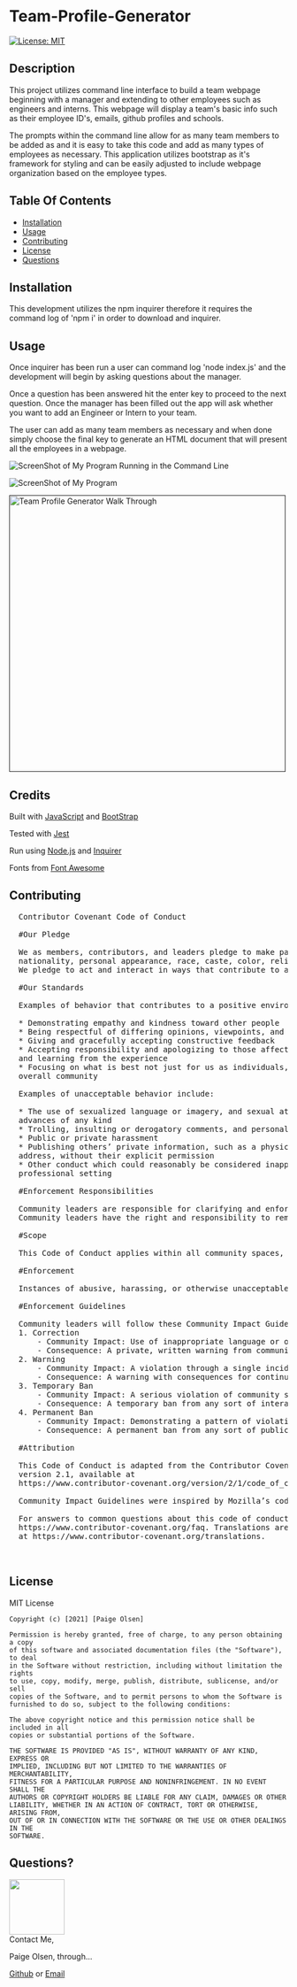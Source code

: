 # Team-Profile-Generator

  [![License: MIT](https://img.shields.io/badge/License-MIT-yellow.svg)](https://opensource.org/licenses/MIT)
  
  ## Description
  
  This project utilizes command line interface to build a team webpage beginning with a manager and extending to other employees such as engineers and interns. This webpage will display a team's basic info such as their employee ID's, emails, github profiles and schools. 

  The prompts within the command line allow for as many team members to be added as and it is easy to take this code and add as many types of employees as necessary. This application utilizes bootstrap as it's framework for styling and can be easily adjusted to include webpage organization based on the employee types.
  
  ## Table Of Contents
  
  - [Installation](#installation)
  - [Usage](#usage)
  - [Contributing](#contributing)
  - [License](#license)
  - [Questions](#questions?)
  
  ## Installation
  
  This development utilizes the npm inquirer therefore it requires the command log of 'npm i' in order to download and inquirer.
  
  ## Usage
  
  Once inquirer has been run a user can command log 'node index.js' and the development will begin by asking questions about the manager. 
  
  Once a question has been answered hit the enter key to proceed to the next question. Once the manager has been filled out the app will ask whether you want to add an Engineer or Intern to your team. 
  
  The user can add as many team members as necessary and when done simply choose the final key to generate an HTML document that will present all the employees in a webpage.
  
![ScreenShot of My Program Running in the Command Line](./Assets/Screenshot-2.png)

![ScreenShot of My Program](./Assets/Screenshot.png)

<a href="" title="Walk-Through"><img src="" alt="Team Profile Generator Walk Through" width="500px"/></a>

## Credits
Built with [JavaScript](https://www.javascript.com/) and [BootStrap](https://getbootstrap.com/)

Tested with [Jest](https://jestjs.io/docs/getting-started)

Run using [Node.js](https://nodejs.org/en/) and [Inquirer](https://www.npmjs.com/package/inquirer)

Fonts from [Font Awesome](https://fontawesome.com/)

  ## Contributing
  
  <pre>
  Contributor Covenant Code of Conduct
  
  #Our Pledge
  
  We as members, contributors, and leaders pledge to make participation in our community a harassment-free experience for everyone, regardless of age, body size, visible or invisible disability, ethnicity, sex characteristics, gender identity and expression, level of experience, education, socio-economic status,
  nationality, personal appearance, race, caste, color, religion, or sexual identity and orientation.
  We pledge to act and interact in ways that contribute to an open, welcoming, diverse, inclusive, and healthy community.
  
  #Our Standards
  
  Examples of behavior that contributes to a positive environment for our community include:
  
  * Demonstrating empathy and kindness toward other people
  * Being respectful of differing opinions, viewpoints, and experiences
  * Giving and gracefully accepting constructive feedback
  * Accepting responsibility and apologizing to those affected by our mistakes,
  and learning from the experience
  * Focusing on what is best not just for us as individuals, but for the
  overall community
  
  Examples of unacceptable behavior include:
  
  * The use of sexualized language or imagery, and sexual attention or
  advances of any kind
  * Trolling, insulting or derogatory comments, and personal or political attacks
  * Public or private harassment
  * Publishing others’ private information, such as a physical or email
  address, without their explicit permission
  * Other conduct which could reasonably be considered inappropriate in a
  professional setting
  
  #Enforcement Responsibilities
  
  Community leaders are responsible for clarifying and enforcing our standards of acceptable behavior and will take appropriate and fair corrective action in response to any behavior that they deem inappropriate, threatening, offensive, or harmful.
  Community leaders have the right and responsibility to remove, edit, or reject comments, commits, code, wiki edits, issues, and other contributions that are not aligned to this Code of Conduct, and will communicate reasons for moderation decisions when appropriate.
  
  #Scope
  
  This Code of Conduct applies within all community spaces, and also applies when an individual is officially representing the community in public spaces. Examples of representing our community include using an official e-mail address, posting via an official social media account, or acting as an appointed representative at an online or offline event.
  
  #Enforcement
  
  Instances of abusive, harassing, or otherwise unacceptable behavior may be reported to the community leaders responsible for enforcement at Paige.El.Olsen@Gmail.com. All complaints will be reviewed and investigated promptly and fairly. All community leaders are obligated to respect the privacy and security of the reporter of any incident.
  
  #Enforcement Guidelines
  
  Community leaders will follow these Community Impact Guidelines in determining the consequences for any action they deem in violation of this Code of Conduct:
  1. Correction
      - Community Impact: Use of inappropriate language or other behavior deemed unprofessional or unwelcome in the community.
      - Consequence: A private, written warning from community leaders, providing clarity around the nature of the violation and an explanation of why the behavior was inappropriate. A public apology may be requested.
  2. Warning
      - Community Impact: A violation through a single incident or series of actions.
      - Consequence: A warning with consequences for continued behavior. No interaction with the people involved, including unsolicited interaction with those enforcing the Code of Conduct, for a specified period of time. This includes avoiding interactions in community spaces as well as external channels like social media. Violating these terms may lead to a temporary or permanent ban.
  3. Temporary Ban
      - Community Impact: A serious violation of community standards, including sustained inappropriate behavior.
      - Consequence: A temporary ban from any sort of interaction or public communication with the community for a specified period of time. No public or private interaction with the people involved, including unsolicited interaction with those enforcing the Code of Conduct, is allowed during this period. Violating these terms may lead to a permanent ban.
  4. Permanent Ban
      - Community Impact: Demonstrating a pattern of violation of community standards, including sustained inappropriate behavior,  harassment of an individual, or aggression toward or disparagement of classes of individuals.
      - Consequence: A permanent ban from any sort of public interaction within the community.
  
  #Attribution
  
  This Code of Conduct is adapted from the Contributor Covenant,
  version 2.1, available at
  https://www.contributor-covenant.org/version/2/1/code_of_conduct.html.
  
  Community Impact Guidelines were inspired by Mozilla’s code of conduct enforcement ladder.
  
  For answers to common questions about this code of conduct, see the FAQ at
  https://www.contributor-covenant.org/faq. Translations are available
  at https://www.contributor-covenant.org/translations.
  
  </pre>

  ## License
  
  MIT License

    Copyright (c) [2021] [Paige Olsen]
    
    Permission is hereby granted, free of charge, to any person obtaining a copy
    of this software and associated documentation files (the "Software"), to deal
    in the Software without restriction, including without limitation the rights
    to use, copy, modify, merge, publish, distribute, sublicense, and/or sell
    copies of the Software, and to permit persons to whom the Software is
    furnished to do so, subject to the following conditions:
    
    The above copyright notice and this permission notice shall be included in all
    copies or substantial portions of the Software.
    
    THE SOFTWARE IS PROVIDED "AS IS", WITHOUT WARRANTY OF ANY KIND, EXPRESS OR
    IMPLIED, INCLUDING BUT NOT LIMITED TO THE WARRANTIES OF MERCHANTABILITY,
    FITNESS FOR A PARTICULAR PURPOSE AND NONINFRINGEMENT. IN NO EVENT SHALL THE
    AUTHORS OR COPYRIGHT HOLDERS BE LIABLE FOR ANY CLAIM, DAMAGES OR OTHER
    LIABILITY, WHETHER IN AN ACTION OF CONTRACT, TORT OR OTHERWISE, ARISING FROM,
    OUT OF OR IN CONNECTION WITH THE SOFTWARE OR THE USE OR OTHER DEALINGS IN THE
    SOFTWARE.
  
  ## Questions?
  
  <img src="./Assets/cover_photo.jpg" width="100px"> <br>
  Contact Me, 
  
  Paige Olsen, through...

  [Github](https://github.com/POlsen-92) or [Email](Paige.El.Olsen@Gmail.com)